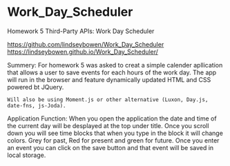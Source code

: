 # Work_Day_Scheduler
Homework 5 Third-Party APIs: Work Day Scheduler

https://github.com/lindseybowen/Work_Day_Scheduler
https://lindseybowen.github.io/Work_Day_Scheduler/

Summery:
    For homework 5 was asked to creat a simple calender apllication that allows a user to save events for each hours of the work day. The app will run in the browser and feature dynamically updated HTML and CSS powered bt JQuery. 

    Will also be using Moment.js or other alternative (Luxon, Day.js, date-fns, js-Joda). 

Application Function: 
    When you open the application the date and time of the current day will be desplayed at the top under title. Once you scroll down you will see time blocks that when you type in the block it will change colors. Grey for past, Red for present and green for future. Once you enter an event you can click on the save button and that event will be saved in local storage.

    
    

